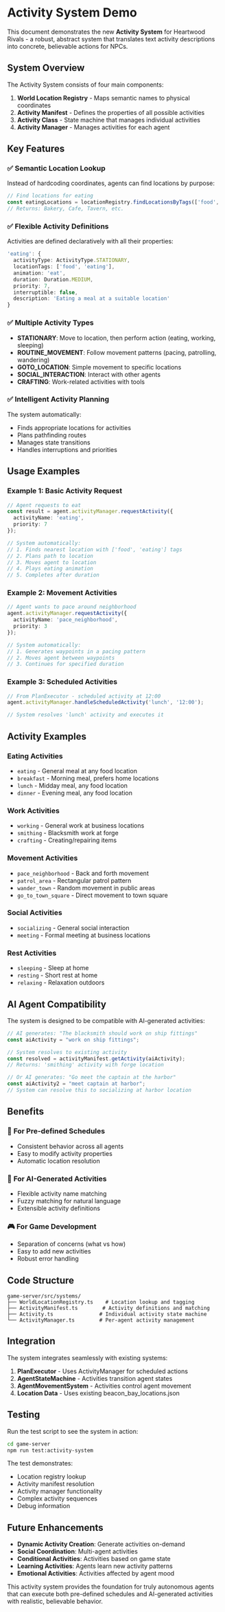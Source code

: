 # Activity System Demo

This document demonstrates the new **Activity System** for Heartwood Rivals - a robust, abstract system that translates text activity descriptions into concrete, believable actions for NPCs.

## System Overview

The Activity System consists of four main components:

1. **World Location Registry** - Maps semantic names to physical coordinates
2. **Activity Manifest** - Defines the properties of all possible activities
3. **Activity Class** - State machine that manages individual activities
4. **Activity Manager** - Manages activities for each agent

## Key Features

### ✅ **Semantic Location Lookup**
Instead of hardcoding coordinates, agents can find locations by purpose:
```typescript
// Find locations for eating
const eatingLocations = locationRegistry.findLocationsByTags(['food', 'eating']);
// Returns: Bakery, Cafe, Tavern, etc.
```

### ✅ **Flexible Activity Definitions**
Activities are defined declaratively with all their properties:
```typescript
'eating': {
  activityType: ActivityType.STATIONARY,
  locationTags: ['food', 'eating'],
  animation: 'eat',
  duration: Duration.MEDIUM,
  priority: 7,
  interruptible: false,
  description: 'Eating a meal at a suitable location'
}
```

### ✅ **Multiple Activity Types**
- **STATIONARY**: Move to location, then perform action (eating, working, sleeping)
- **ROUTINE_MOVEMENT**: Follow movement patterns (pacing, patrolling, wandering)
- **GOTO_LOCATION**: Simple movement to specific locations
- **SOCIAL_INTERACTION**: Interact with other agents
- **CRAFTING**: Work-related activities with tools

### ✅ **Intelligent Activity Planning**
The system automatically:
- Finds appropriate locations for activities
- Plans pathfinding routes
- Manages state transitions
- Handles interruptions and priorities

## Usage Examples

### Example 1: Basic Activity Request
```typescript
// Agent requests to eat
const result = agent.activityManager.requestActivity({
  activityName: 'eating',
  priority: 7
});

// System automatically:
// 1. Finds nearest location with ['food', 'eating'] tags
// 2. Plans path to location
// 3. Moves agent to location
// 4. Plays eating animation
// 5. Completes after duration
```

### Example 2: Movement Activities
```typescript
// Agent wants to pace around neighborhood
agent.activityManager.requestActivity({
  activityName: 'pace_neighborhood',
  priority: 3
});

// System automatically:
// 1. Generates waypoints in a pacing pattern
// 2. Moves agent between waypoints
// 3. Continues for specified duration
```

### Example 3: Scheduled Activities
```typescript
// From PlanExecutor - scheduled activity at 12:00
agent.activityManager.handleScheduledActivity('lunch', '12:00');

// System resolves 'lunch' activity and executes it
```

## Activity Examples

### Eating Activities
- `eating` - General meal at any food location
- `breakfast` - Morning meal, prefers home locations
- `lunch` - Midday meal, any food location
- `dinner` - Evening meal, any food location

### Work Activities
- `working` - General work at business locations
- `smithing` - Blacksmith work at forge
- `crafting` - Creating/repairing items

### Movement Activities
- `pace_neighborhood` - Back and forth movement
- `patrol_area` - Rectangular patrol pattern
- `wander_town` - Random movement in public areas
- `go_to_town_square` - Direct movement to town square

### Social Activities
- `socializing` - General social interaction
- `meeting` - Formal meeting at business locations

### Rest Activities
- `sleeping` - Sleep at home
- `resting` - Short rest at home
- `relaxing` - Relaxation outdoors

## AI Agent Compatibility

The system is designed to be compatible with AI-generated activities:

```typescript
// AI generates: "The blacksmith should work on ship fittings"
const aiActivity = "work on ship fittings";

// System resolves to existing activity
const resolved = activityManifest.getActivity(aiActivity);
// Returns: 'smithing' activity with forge location

// Or AI generates: "Go meet the captain at the harbor"
const aiActivity2 = "meet captain at harbor";
// System can resolve this to socializing at harbor location
```

## Benefits

### 🎯 **For Pre-defined Schedules**
- Consistent behavior across all agents
- Easy to modify activity properties
- Automatic location resolution

### 🤖 **For AI-Generated Activities**
- Flexible activity name matching
- Fuzzy matching for natural language
- Extensible activity definitions

### 🎮 **For Game Development**
- Separation of concerns (what vs how)
- Easy to add new activities
- Robust error handling

## Code Structure

```
game-server/src/systems/
├── WorldLocationRegistry.ts    # Location lookup and tagging
├── ActivityManifest.ts        # Activity definitions and matching
├── Activity.ts               # Individual activity state machine
└── ActivityManager.ts        # Per-agent activity management
```

## Integration

The system integrates seamlessly with existing systems:

1. **PlanExecutor** - Uses ActivityManager for scheduled actions
2. **AgentStateMachine** - Activities transition agent states
3. **AgentMovementSystem** - Activities control agent movement
4. **Location Data** - Uses existing beacon_bay_locations.json

## Testing

Run the test script to see the system in action:
```bash
cd game-server
npm run test:activity-system
```

The test demonstrates:
- Location registry lookup
- Activity manifest resolution
- Activity manager functionality
- Complex activity sequences
- Debug information

## Future Enhancements

- **Dynamic Activity Creation**: Generate activities on-demand
- **Social Coordination**: Multi-agent activities
- **Conditional Activities**: Activities based on game state
- **Learning Activities**: Agents learn new activity patterns
- **Emotional Activities**: Activities affected by agent mood

This activity system provides the foundation for truly autonomous agents that can execute both pre-defined schedules and AI-generated activities with realistic, believable behavior. 